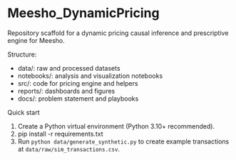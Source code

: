 # Meesho_DynamicPricing

Repository scaffold for a dynamic pricing causal inference and prescriptive engine for Meesho.

Structure:
- data/: raw and processed datasets
- notebooks/: analysis and visualization notebooks
- src/: code for pricing engine and helpers
- reports/: dashboards and figures
- docs/: problem statement and playbooks

Quick start
1. Create a Python virtual environment (Python 3.10+ recommended).
2. pip install -r requirements.txt
3. Run `python data/generate_synthetic.py` to create example transactions at `data/raw/sim_transactions.csv`.
